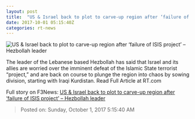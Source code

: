 ```yaml
---
layout: post
title:  "US & Israel back to plot to carve-up region after ‘failure of ISIS project’ – Hezbollah leader"
date: 2017-10-01 05:15:40Z
categories: rt-news
---
```


![US & Israel back to plot to carve-up region after ‘failure of ISIS project’ – Hezbollah leader](https://cdn.rt.com/files/2017.10/article/59d054cffc7e93246d8b4568.jpg)

The leader of the Lebanese based Hezbollah has said that Israel and its allies are worried over the imminent defeat of the Islamic State terrorist “project,” and are back on course to plunge the region into chaos by sowing division, starting with Iraqi Kurdistan. Read Full Article at RT.com


Full story on F3News: [US & Israel back to plot to carve-up region after ‘failure of ISIS project’ – Hezbollah leader](http://www.f3nws.com/n/kHZXC)

> Posted on: Sunday, October 1, 2017 5:15:40 AM
